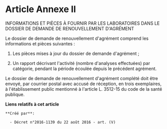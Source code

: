 # Article Annexe II

INFORMATIONS ET PIÈCES À FOURNIR PAR LES LABORATOIRES DANS LE DOSSIER DE DEMANDE DE RENOUVELLEMENT D'AGRÉMENT 

Le dossier de demande de renouvellement d'agrément comprend les informations et pièces suivantes :

1. Les pièces mises à jour du dossier de demande d'agrément ;

2. Un rapport décrivant l'activité (nombre d'analyses effectuées) par catégorie, pendant la période écoulée depuis le
précédent agrément.

Le dossier de demande de renouvellement d'agrément complété doit être envoyé, par courrier postal avec accusé de réception,
en trois exemplaires, à l'établissement public mentionné à l'article L. 3512-15 du code de la santé publique.

**Liens relatifs à cet article**

	**Créé par**:

	  - Décret n°2016-1139 du 22 août 2016 - art. (V)
